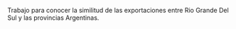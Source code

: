 Trabajo para conocer la similitud de las exportaciones entre Rio Grande Del Sul y las provincias Argentinas. 
